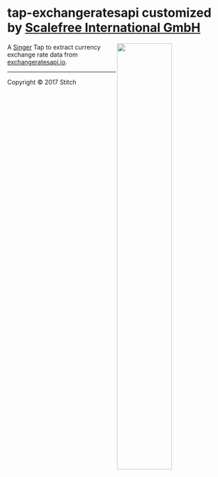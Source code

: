 # tap-exchangeratesapi customized by [Scalefree International GmbH](https://www.scalefree.com)

<img src="https://user-images.githubusercontent.com/78537603/191483803-8cd4fc72-54a1-45f6-ab39-d798ec83e4c9.jpg" width=50% align=right>

A [Singer](https://singer.io) Tap to extract currency exchange rate
data from [exchangeratesapi.io](http://exchangeratesapi.io).

---

Copyright &copy; 2017 Stitch
